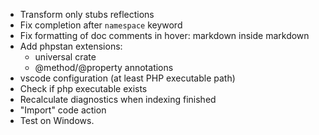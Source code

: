
* Transform only stubs reflections
* Fix completion after `namespace` keyword
* Fix formatting of doc comments in hover: markdown inside markdown
* Add phpstan extensions:
    - universal crate
    - @method/@property annotations
* vscode configuration (at least PHP executable path)
* Check if php executable exists
* Recalculate diagnostics when indexing finished
* "Import" code action
* Test on Windows.
